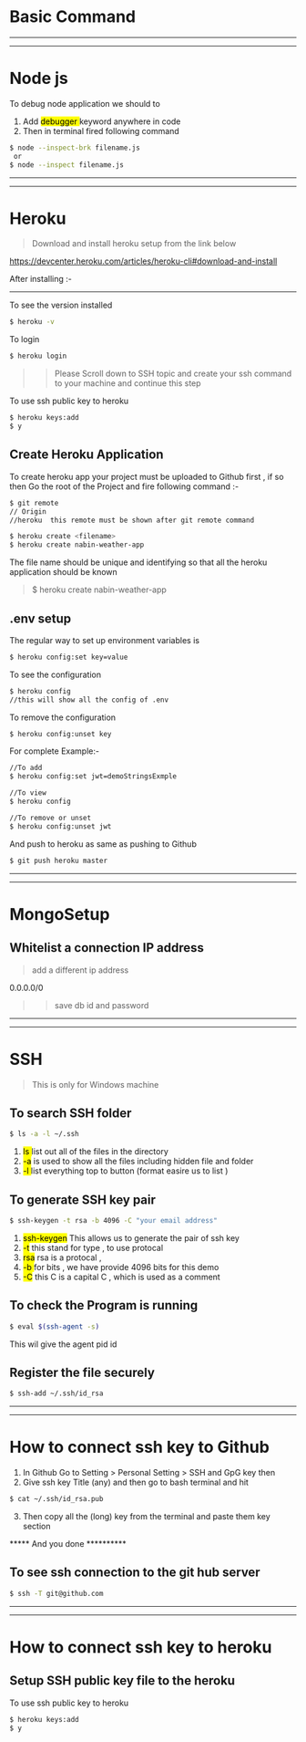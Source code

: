 # Basic Command


---
---



# Node js
To debug node application  we should to
1. Add <mark> debugger </mark> keyword anywhere in code
1. Then in terminal fired following command
 ```bash
 $ node --inspect-brk filename.js
  or
 $ node --inspect filename.js
 ```

---
---


# Heroku
>Download and install heroku setup from the link below

https://devcenter.heroku.com/articles/heroku-cli#download-and-install

After installing :-

---

To see the version installed
```bash
$ heroku -v   
```
To login
```bash
$ heroku login
```
>> Please Scroll down to  SSH topic and create your ssh command to your machine and continue this step

To use ssh public key to heroku 
```bash
$ heroku keys:add
$ y
```
## Create Heroku Application
To create heroku app your project must be uploaded to Github first , if so then Go the root of the Project and fire following
command :-
```bash
$ git remote
// Origin
//heroku  this remote must be shown after git remote command
```

```bash
$ heroku create <filename>
$ heroku create nabin-weather-app 
```
The file name should be unique and identifying so that all the heroku application should be known
> $ heroku create nabin-weather-app 


## .env setup
The regular way to set up environment variables is
```bash
$ heroku config:set key=value
```
To see the configuration
```bash
$ heroku config
//this will show all the config of .env
```
To remove the configuration
```bash
$ heroku config:unset key
```
For complete Example:-
```bash
//To add 
$ heroku config:set jwt=demoStringsExmple

//To view
$ heroku config

//To remove or unset
$ heroku config:unset jwt
```
And push to heroku as same as pushing to Github
```bash
$ git push heroku master
```
---
---
# MongoSetup
## Whitelist a connection IP address
>add a different ip address

0.0.0.0/0

>>save db id and password
---
---
 # SSH
> This is only for Windows machine
## To search SSH folder
```bash
$ ls -a -l ~/.ssh
```
1. <mark>ls </mark> list out all of the files in the directory
1. <mark>-a</mark> is used to show all the files including hidden file and folder
1. <mark> -l </mark> list everything top to button (format easire us to list )

## To generate SSH key pair
```bash
$ ssh-keygen -t rsa -b 4096 -C "your email address"
```
1. <mark>ssh-keygen</mark> This allows us to generate the pair of ssh key
1. <mark>-t</mark>  this stand for type , to use protocal
1. <mark>rsa</mark> rsa is a protocal ,
1. <mark>-b </mark> for bits , we have provide 4096 bits for this demo
1. <mark>-C</mark> this C is a capital C , which is used as a comment 

## To check the Program is running
```bash
$ eval $(ssh-agent -s)
```
This wil give the agent pid id

## Register the file securely
```bash
$ ssh-add ~/.ssh/id_rsa
```

---
---


# How to connect ssh key to Github
1. In Github Go to Setting > Personal Setting > SSH and GpG key then
1. Give ssh key Title (any) and then go to bash terminal and hit
```bash
$ cat ~/.ssh/id_rsa.pub
```
3. Then copy all the (long) key  from the terminal  and paste them  key section 

 *****   And you done   **********
## To see ssh connection to the git  hub server
```bash
$ ssh -T git@github.com
```



---
---


# How to connect ssh key to heroku
## Setup SSH public key file to the heroku
To use ssh public key to heroku 
```bash
$ heroku keys:add
$ y
```
